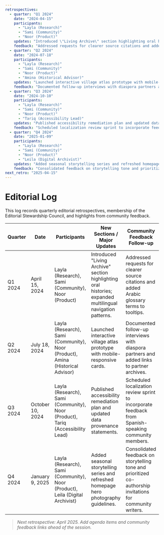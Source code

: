 ```yaml
---
retrospectives:
  - quarter: "Q1 2024"
    date: "2024-04-15"
    participants:
      - "Layla (Research)"
      - "Sami (Community)"
      - "Noor (Product)"
    updates: "Introduced \"Living Archive\" section highlighting oral histories; expanded multilingual navigation patterns."
    feedback: "Addressed requests for clearer source citations and added Arabic glossary terms to tooltips."
  - quarter: "Q2 2024"
    date: "2024-07-18"
    participants:
      - "Layla (Research)"
      - "Sami (Community)"
      - "Noor (Product)"
      - "Amina (Historical Advisor)"
    updates: "Launched interactive village atlas prototype with mobile-responsive cards."
    feedback: "Documented follow-up interviews with diaspora partners and added links to partner archives."
  - quarter: "Q3 2024"
    date: "2024-10-10"
    participants:
      - "Layla (Research)"
      - "Sami (Community)"
      - "Noor (Product)"
      - "Tariq (Accessibility Lead)"
    updates: "Published accessibility remediation plan and updated data provenance statements."
    feedback: "Scheduled localization review sprint to incorporate feedback from Spanish-speaking community members."
  - quarter: "Q4 2024"
    date: "2025-01-09"
    participants:
      - "Layla (Research)"
      - "Sami (Community)"
      - "Noor (Product)"
      - "Leila (Digital Archivist)"
    updates: "Added seasonal storytelling series and refreshed homepage hero photography guidelines."
    feedback: "Consolidated feedback on storytelling tone and prioritized co-authorship invitations for community writers."
next_retro: "2025-04-15"
---
```


# Editorial Log

This log records quarterly editorial retrospectives, membership of the Editorial Stewardship Council, and highlights from community feedback.

| Quarter | Date | Participants | New Sections / Major Updates | Community Feedback Follow-up |
|---------|------|--------------|------------------------------|-------------------------------|
| Q1 2024 | April 15, 2024 | Layla (Research), Sami (Community), Noor (Product) | Introduced "Living Archive" section highlighting oral histories; expanded multilingual navigation patterns. | Addressed requests for clearer source citations and added Arabic glossary terms to tooltips. |
| Q2 2024 | July 18, 2024 | Layla (Research), Sami (Community), Noor (Product), Amina (Historical Advisor) | Launched interactive village atlas prototype with mobile-responsive cards. | Documented follow-up interviews with diaspora partners and added links to partner archives. |
| Q3 2024 | October 10, 2024 | Layla (Research), Sami (Community), Noor (Product), Tariq (Accessibility Lead) | Published accessibility remediation plan and updated data provenance statements. | Scheduled localization review sprint to incorporate feedback from Spanish-speaking community members. |
| Q4 2024 | January 9, 2025 | Layla (Research), Sami (Community), Noor (Product), Leila (Digital Archivist) | Added seasonal storytelling series and refreshed homepage hero photography guidelines. | Consolidated feedback on storytelling tone and prioritized co-authorship invitations for community writers. |

> _Next retrospective: April 2025. Add agenda items and community feedback links ahead of the session._
